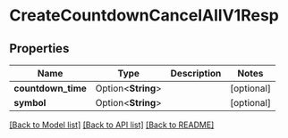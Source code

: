 # CreateCountdownCancelAllV1Resp

## Properties

Name | Type | Description | Notes
------------ | ------------- | ------------- | -------------
**countdown_time** | Option<**String**> |  | [optional]
**symbol** | Option<**String**> |  | [optional]

[[Back to Model list]](../README.md#documentation-for-models) [[Back to API list]](../README.md#documentation-for-api-endpoints) [[Back to README]](../README.md)


